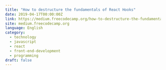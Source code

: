 ```yaml
---
title: "How to destructure the fundamentals of React Hooks"
date: 2019-04-17T00:00:00Z
link: https://medium.freecodecamp.org/how-to-destructure-the-fundamentals-of-react-hooks-d13ff6ea6871?source=rss----336d898217ee---4
site: medium.freecodecamp.org
language: English
category:
  - technology
  - javascript
  - react
  - front-end-development
  - programming
draft: false
---
```

